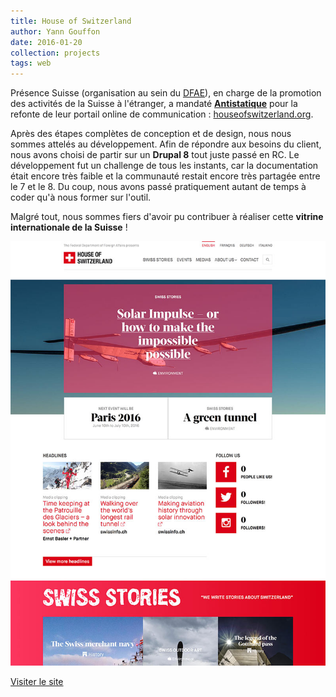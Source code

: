 ```yaml
---
title: House of Switzerland
author: Yann Gouffon
date: 2016-01-20
collection: projects
tags: web
---
```


Présence Suisse (organisation au sein du [DFAE](https://www.dfae.admin.ch/eda/fr/home.html)), en charge de la promotion des activités de la Suisse à l'étranger, a mandaté [**Antistatique**](http://antistatique.net/fr/nous/travaillons/avec/house-of-switzerland-presence-suisse) pour la refonte de leur portail online de communication : [houseofswitzerland.org](http://www.houseofswitzerland.org/).

Après des étapes complètes de conception et de design, nous nous sommes attelés au développement. Afin de répondre aux besoins du client, nous avons choisi de partir sur un **Drupal 8** tout juste passé en RC. Le développement fut un challenge de tous les instants, car la documentation était encore très faible et la communauté restait encore très partagée entre le 7 et le 8. Du coup, nous avons passé pratiquement autant de temps à coder qu'à nous former sur l'outil.

Malgré tout, nous sommes fiers d'avoir pu contribuer à réaliser cette **vitrine internationale de la Suisse** !

[![](/img/small/hos-screen.jpg)](/img/larges/hos-screen.jpg)

[Visiter le site](http://www.houseofswitzerland.org/)
